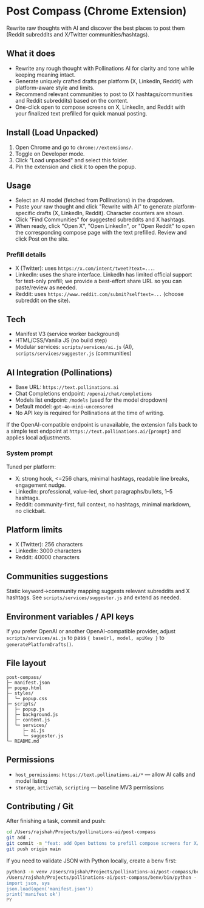 # Post Compass (Chrome Extension)

Rewrite raw thoughts with AI and discover the best places to post them (Reddit subreddits and X/Twitter communities/hashtags).

## What it does

- Rewrite any rough thought with Pollinations AI for clarity and tone while keeping meaning intact.
- Generate uniquely crafted drafts per platform (X, LinkedIn, Reddit) with platform-aware style and limits.
- Recommend relevant communities to post to (X hashtags/communities and Reddit subreddits) based on the content.
- One-click open to compose screens on X, LinkedIn, and Reddit with your finalized text prefilled for quick manual posting.

## Install (Load Unpacked)

1. Open Chrome and go to `chrome://extensions/`.
2. Toggle on Developer mode.
3. Click "Load unpacked" and select this folder.
4. Pin the extension and click it to open the popup.

## Usage

- Select an AI model (fetched from Pollinations) in the dropdown.
- Paste your raw thought and click "Rewrite with AI" to generate platform-specific drafts (X, LinkedIn, Reddit). Character counters are shown.
- Click "Find Communities" for suggested subreddits and X hashtags.
- When ready, click "Open X", "Open LinkedIn", or "Open Reddit" to open the corresponding compose page with the text prefilled. Review and click Post on the site.

### Prefill details
- X (Twitter): uses `https://x.com/intent/tweet?text=...`.
- LinkedIn: uses the share interface. LinkedIn has limited official support for text-only prefill; we provide a best-effort share URL so you can paste/review as needed.
- Reddit: uses `https://www.reddit.com/submit?selftext=...` (choose subreddit on the site).

## Tech

- Manifest V3 (service worker background)
- HTML/CSS/Vanilla JS (no build step)
- Modular services: `scripts/services/ai.js` (AI), `scripts/services/suggester.js` (communities)

## AI Integration (Pollinations)

- Base URL: `https://text.pollinations.ai`
- Chat Completions endpoint: `/openai/chat/completions`
- Models list endpoint: `/models` (used for the model dropdown)
- Default model: `gpt-4o-mini-uncensored`
- No API key is required for Pollinations at the time of writing.

If the OpenAI-compatible endpoint is unavailable, the extension falls back to a simple text endpoint at `https://text.pollinations.ai/{prompt}` and applies local adjustments.

### System prompt
Tuned per platform:
- X: strong hook, <=256 chars, minimal hashtags, readable line breaks, engagement nudge.
- LinkedIn: professional, value-led, short paragraphs/bullets, 1–5 hashtags.
- Reddit: community-first, full context, no hashtags, minimal markdown, no clickbait.

## Platform limits
- X (Twitter): 256 characters
- LinkedIn: 3000 characters
- Reddit: 40000 characters

## Communities suggestions
Static keyword→community mapping suggests relevant subreddits and X hashtags. See `scripts/services/suggester.js` and extend as needed.

## Environment variables / API keys
If you prefer OpenAI or another OpenAI-compatible provider, adjust `scripts/services/ai.js` to pass `{ baseUrl, model, apiKey }` to `generatePlatformDrafts()`.

## File layout
```
post-compass/
├─ manifest.json
├─ popup.html
├─ styles/
│  └─ popup.css
├─ scripts/
│  ├─ popup.js
│  ├─ background.js
│  ├─ content.js
│  └─ services/
│     ├─ ai.js
│     └─ suggester.js
└─ README.md
```

## Permissions
- `host_permissions`: `https://text.pollinations.ai/*` — allow AI calls and model listing
- `storage`, `activeTab`, `scripting` — baseline MV3 permissions

## Contributing / Git
After finishing a task, commit and push:

```bash
cd /Users/rajshah/Projects/pollinations-ai/post-compass
git add .
git commit -m "feat: add Open buttons to prefill compose screens for X/LinkedIn/Reddit"
git push origin main
```

If you need to validate JSON with Python locally, create a benv first:

```bash
python3 -m venv /Users/rajshah/Projects/pollinations-ai/post-compass/benv
/Users/rajshah/Projects/pollinations-ai/post-compass/benv/bin/python - <<'PY'
import json, sys
json.load(open('manifest.json'))
print('manifest ok')
PY
```

